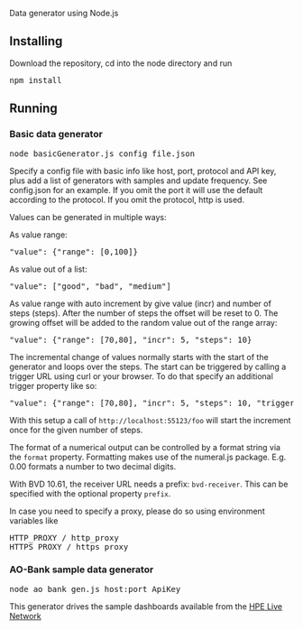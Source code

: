 Data generator using Node.js
## Installing
Download the repository, cd into the node directory and run
<pre>
npm install
</pre>

## Running
### Basic data generator 
<pre>
node basicGenerator.js config_file.json
</pre>
Specify a config file with basic info like host, port, protocol and API key, 
plus add a list of generators with samples and update frequency.
See config.json for an example.
If you omit the port it will use the default according to the protocol.
If you omit the protocol, http is used.

Values can be generated in multiple ways:

As value range:
<pre>
"value": {"range": [0,100]}
</pre>
As value out of a list:
<pre>
"value": ["good", "bad", "medium"]
</pre>
As value range with auto increment by give value (incr) and number of steps (steps). After the number of steps the offset will be reset to 0. The growing offset will be added to the random value out of the range array:
<pre>
"value": {"range": [70,80], "incr": 5, "steps": 10}
</pre>

The incremental change of values normally starts with the start of the generator and loops over the steps. The start can be triggered by calling a trigger URL using curl or your browser. To do that specify an additional trigger property like so:
<pre>
"value": {"range": [70,80], "incr": 5, "steps": 10, "trigger": "foo"}
</pre>
With this setup a call of <code>http://localhost:55123/foo</code> will start the increment once for the given number of steps.

The format of a numerical output can be controlled by a format string via the <code>format</code> property. Formatting makes use of the numeral.js package. E.g. 0.00 formats a number to two decimal digits.

With BVD 10.61, the receiver URL needs a prefix: <code>bvd-receiver</code>. This can be specified with the optional property <code>prefix</code>.

In case you need to specify a proxy, please do so using environment variables like 
<pre>
HTTP_PROXY / http_proxy
HTTPS_PROXY / https_proxy
</pre>

### AO-Bank sample data generator 
<pre>
node ao_bank_gen.js host:port ApiKey 
</pre>
This generator drives the sample dashboards available from the 
[HPE Live Network](https://hpln.hpe.com/product/business-value-dashboard/content)


